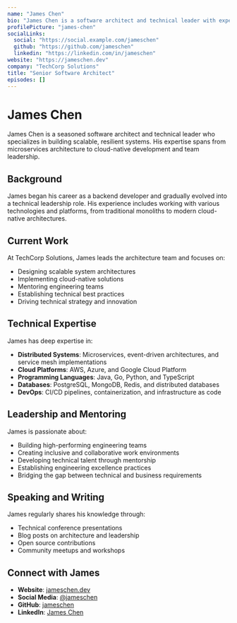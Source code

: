 ```yaml
---
name: "James Chen"
bio: "James Chen is a software architect and technical leader with expertise in distributed systems and cloud-native applications. With over 12 years of experience in the tech industry, James has helped scale engineering teams and build robust, scalable systems for companies ranging from startups to Fortune 500 enterprises."
profilePicture: "james-chen"
socialLinks:
  social: "https://social.example.com/jameschen"
  github: "https://github.com/jameschen"
  linkedin: "https://linkedin.com/in/jameschen"
website: "https://jameschen.dev"
company: "TechCorp Solutions"
title: "Senior Software Architect"
episodes: []
---
```


# James Chen

James Chen is a seasoned software architect and technical leader who specializes in building scalable, resilient systems. His expertise spans from microservices architecture to cloud-native development and team leadership.

## Background

James began his career as a backend developer and gradually evolved into a technical leadership role. His experience includes working with various technologies and platforms, from traditional monoliths to modern cloud-native architectures.

## Current Work

At TechCorp Solutions, James leads the architecture team and focuses on:

- Designing scalable system architectures
- Implementing cloud-native solutions
- Mentoring engineering teams
- Establishing technical best practices
- Driving technical strategy and innovation

## Technical Expertise

James has deep expertise in:

- **Distributed Systems**: Microservices, event-driven architectures, and service mesh implementations
- **Cloud Platforms**: AWS, Azure, and Google Cloud Platform
- **Programming Languages**: Java, Go, Python, and TypeScript
- **Databases**: PostgreSQL, MongoDB, Redis, and distributed databases
- **DevOps**: CI/CD pipelines, containerization, and infrastructure as code

## Leadership and Mentoring

James is passionate about:

- Building high-performing engineering teams
- Creating inclusive and collaborative work environments
- Developing technical talent through mentorship
- Establishing engineering excellence practices
- Bridging the gap between technical and business requirements

## Speaking and Writing

James regularly shares his knowledge through:

- Technical conference presentations
- Blog posts on architecture and leadership
- Open source contributions
- Community meetups and workshops

## Connect with James

- **Website**: [jameschen.dev](https://jameschen.dev)
- **Social Media**: [@jameschen](https://social.example.com/jameschen)
- **GitHub**: [jameschen](https://github.com/jameschen)
- **LinkedIn**: [James Chen](https://linkedin.com/in/jameschen) 
